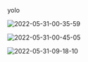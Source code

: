 yolo

![2022-05-31-00-35-59](/images/2022-05-31-00-35-59.png)

![2022-05-31-00-45-05](../undefined./opt/Projects/Workflow/Inbox/images/2022-05-31-00-45-05.png)


![2022-05-31-09-18-10](images/2022-05-31-09-18-10.png)